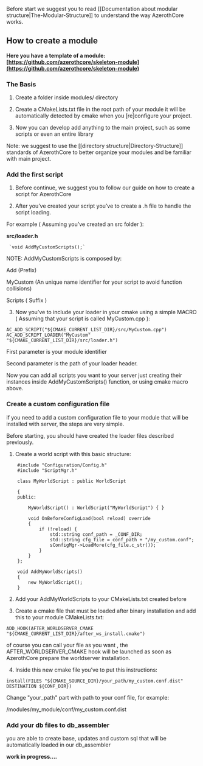 Before start we suggest you to read [[Documentation about modular structure|The-Modular-Structure]] to understand the way AzerothCore works.

## **How to create a module**

**Here you have a template of a module: [https://github.com/azerothcore/skeleton-module](https://github.com/azerothcore/skeleton-module)**

### **The Basis**

1. Create a folder inside modules/ directory

2. Create a CMakeLists.txt file in the root path of your module
it will be automatically detected by cmake when you [re]configure your project.

3. Now you can develop add anything to the main project, such as some scripts or 
even an entire library

Note: we suggest to use the [[directory structure|Directory-Structure]] standards of AzerothCore to better organize your modules and be familiar with main project.

### **Add the first script**

1. Before continue, we suggest you to follow our guide on how to create a script for AzerothCore

2. After you’ve created your script you’ve to create a .h file to handle the script loading.

  For example ( Assuming you’ve created an src folder ):

  **src/loader.h**

     `void AddMyCustomScripts();`

  NOTE: AddMyCustomScripts is composed by: 

  Add (Prefix)

  MyCustom (An unique name identifier for your script to avoid function collisions)

  Scripts ( Suffix )

3. Now you’ve to include your loader in your cmake using a simple MACRO ( Assuming that your script is called MyCustom.cpp ):

```
AC_ADD_SCRIPT("${CMAKE_CURRENT_LIST_DIR}/src/MyCustom.cpp")
AC_ADD_SCRIPT_LOADER("MyCustom" "${CMAKE_CURRENT_LIST_DIR}/src/loader.h")
```

First parameter is your module identifier

Second parameter is the path of your loader header. 

Now you can add all scripts you want to your server just creating their instances inside AddMyCustomScripts() function, or using cmake macro above.

### **Create a custom configuration file**

if you need to add a custom configuration file to your module that will be installed with server, the steps are very simple.

Before starting, you should have created the loader files described previously.

1. Create a world script with this basic structure:


```
    #include "Configuration/Config.h"
    #include "ScriptMgr.h"

    class MyWorldScript : public WorldScript

    {
    public:

        MyWorldScript() : WorldScript("MyWorldScript") { }

        void OnBeforeConfigLoad(bool reload) override
        {
            if (!reload) {
                std::string conf_path = _CONF_DIR;
                std::string cfg_file = conf_path + "/my_custom.conf";
                sConfigMgr->LoadMore(cfg_file.c_str());
            }
        }
    };

    void AddMyWorldScripts()
    {
        new MyWorldScript();
    }
```

2. Add your AddMyWorldScripts to your CMakeLists.txt created before

3. Create a cmake file that must be loaded after binary installation and add this to your module CMakeLists.txt:

  ```
  ADD_HOOK(AFTER_WORLDSERVER_CMAKE "${CMAKE_CURRENT_LIST_DIR}/after_ws_install.cmake")
  ```

  of course you can call your file as you want , the AFTER_WORLDSERVER_CMAKE hook will be launched as soon as AzerothCore prepare the worldserver installation.

4. Inside this new cmake file you’ve to put this instructions:

```
install(FILES "${CMAKE_SOURCE_DIR}/your_path/my_custom.conf.dist" DESTINATION ${CONF_DIR})
```

Change "your_path" part with path to your conf file, for example:

/modules/my_module/conf/my_custom.conf.dist

### **Add your db files to db_assembler**

you are able to create base, updates and custom sql that will be automatically loaded in our db_assembler

**work in progress….**
